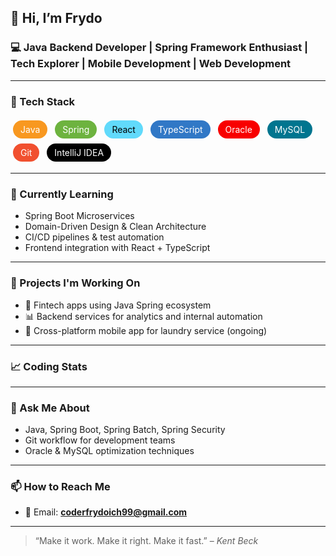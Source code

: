 ## 👋 Hi, I’m Frydo

### 💻 Java Backend Developer | Spring Framework Enthusiast | Tech Explorer | Mobile Development | Web Development

---

### 🧰 Tech Stack

<span style="display: inline-block; background-color: #f89820; color: white; padding: 6px 12px; border-radius: 20px; margin: 4px;">Java</span>
<span style="display: inline-block; background-color: #6db33f; color: white; padding: 6px 12px; border-radius: 20px; margin: 4px;">Spring</span>
<span style="display: inline-block; background-color: #61dafb; color: black; padding: 6px 12px; border-radius: 20px; margin: 4px;">React</span>
<span style="display: inline-block; background-color: #3178c6; color: white; padding: 6px 12px; border-radius: 20px; margin: 4px;">TypeScript</span>
<span style="display: inline-block; background-color: #f80000; color: white; padding: 6px 12px; border-radius: 20px; margin: 4px;">Oracle</span>
<span style="display: inline-block; background-color: #00758f; color: white; padding: 6px 12px; border-radius: 20px; margin: 4px;">MySQL</span>
<span style="display: inline-block; background-color: #f1502f; color: white; padding: 6px 12px; border-radius: 20px; margin: 4px;">Git</span>
<span style="display: inline-block; background-color: #000000; color: white; padding: 6px 12px; border-radius: 20px; margin: 4px;">IntelliJ IDEA</span>

---

### 🌱 Currently Learning

- Spring Boot Microservices
- Domain-Driven Design & Clean Architecture
- CI/CD pipelines & test automation
- Frontend integration with React + TypeScript

---

### 🚀 Projects I'm Working On

- 🏦 Fintech apps using Java Spring ecosystem  
- 📊 Backend services for analytics and internal automation  
- 🧺 Cross-platform mobile app for laundry service (ongoing)

---

### 📈 Coding Stats

<!--START_SECTION:waka-->
<!--END_SECTION:waka-->

---

### 💬 Ask Me About

- Java, Spring Boot, Spring Batch, Spring Security  
- Git workflow for development teams  
- Oracle & MySQL optimization techniques

---

### 📫 How to Reach Me

- 📧 Email: **coderfrydoich99@gmail.com**

---

> “Make it work. Make it right. Make it fast.” – *Kent Beck*
